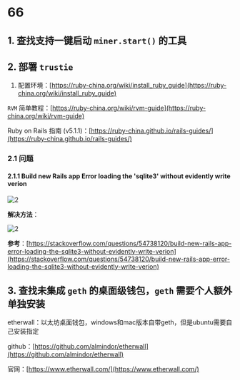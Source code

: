 # 66

## 1. 查找支持一键启动 `miner.start()` 的工具

## 2. 部署 `trustie`

1. 配置环境：[https://ruby-china.org/wiki/install_ruby_guide](https://ruby-china.org/wiki/install_ruby_guide)

`RVM` 简单教程：[https://ruby-china.org/wiki/rvm-guide](https://ruby-china.org/wiki/rvm-guide)

Ruby on Rails 指南 (v5.1.1)：[https://ruby-china.github.io/rails-guides/](https://ruby-china.github.io/rails-guides/)

### 2.1 问题

#### 2.1.1 Build new Rails app Error loading the 'sqlite3' without evidently write verion

![2](http://ww1.sinaimg.cn/large/006alGmrgy1g0wv3ja8ijj30ku095jsk.jpg)

**解决方法**：

![2](http://ww1.sinaimg.cn/large/006alGmrgy1g0wv45nswmj30f005oq2z.jpg)

**参考**：[https://stackoverflow.com/questions/54738120/build-new-rails-app-error-loading-the-sqlite3-without-evidently-write-verion](https://stackoverflow.com/questions/54738120/build-new-rails-app-error-loading-the-sqlite3-without-evidently-write-verion)

## 3. 查找未集成 `geth` 的桌面级钱包，`geth` 需要个人额外单独安装

etherwall：以太坊桌面钱包，windows和mac版本自带geth，但是ubuntu需要自己安装指定

github：[https://github.com/almindor/etherwall](https://github.com/almindor/etherwall)

官网：[https://www.etherwall.com/](https://www.etherwall.com/)